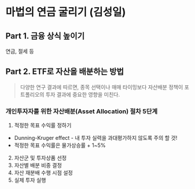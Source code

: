 # 마법의 연금 굴리기 (김성일)

## Part 1. 금융 상식 높이기
연금, 절세 등

## Part 2. ETF로 자산을 배분하는 방법
> 다양한 연구 결과에 따르면, 종목 선택이나 매매 타이밍보다 자산배분 정책이 포트폴리오의 투자 결과에 중요한 영향을 미친다.

### 개인투자자를 위한 자산배분(Asset Allocation) 절차 5단계
1. 적정한 목표 수익률 정하기
* Dunning-Kruger effect - 내 투자 실력을 과대평가하지 않도록 주의 할 것!
* 적정한 목표 수익률은 물가상승률 + 1~5%
2. 자산군 및 투자상품 선정
3. 자산별 배분 비중 결정
4. 자산 재분배 수행 시점 설정
5. 실제 투자 실행